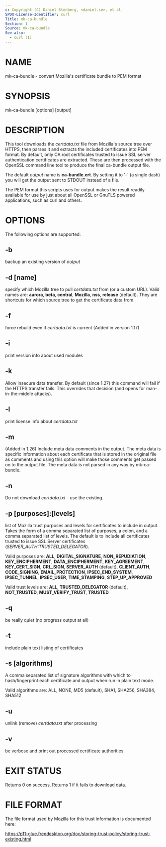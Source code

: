 ```yaml
---
c: Copyright (C) Daniel Stenberg, <daniel.se>, et al.
SPDX-License-Identifier: curl
Title: mk-ca-bundle
Section: 1
Source: mk-ca-bundle
See-also:
  - curl (1)
---
```


# NAME

mk-ca-bundle - convert Mozilla's certificate bundle to PEM format

# SYNOPSIS

mk-ca-bundle [options] [output]

# DESCRIPTION

This tool downloads the *certdata.txt* file from Mozilla's source tree over
HTTPS, then parses it and extracts the included certificates into PEM format.
By default, only CA root certificates trusted to issue SSL server
authentication certificates are extracted. These are then processed with the
OpenSSL command line tool to produce the final ca-bundle output file.

The default *output* name is **ca-bundle.crt**. By setting it to '-' (a single
dash) you will get the output sent to STDOUT instead of a file.

The PEM format this scripts uses for output makes the result readily available
for use by just about all OpenSSL or GnuTLS powered applications, such as curl
and others.

# OPTIONS

The following options are supported:

## -b

backup an existing version of *output*

## -d [name]

specify which Mozilla tree to pull *certdata.txt* from (or a custom URL).
Valid names are: **aurora**, **beta**, **central**, **Mozilla**, **nss**,
**release** (default). They are shortcuts for which source tree to get the
certificate data from.

## -f

force rebuild even if *certdata.txt* is current (Added in version 1.17)

## -i

print version info about used modules

## -k

Allow insecure data transfer. By default (since 1.27) this command will fail
if the HTTPS transfer fails. This overrides that decision (and opens for
man-in-the-middle attacks).

## -l

print license info about *certdata.txt*

## -m

(Added in 1.26) Include meta data comments in the output. The meta data is
specific information about each certificate that is stored in the original
file as comments and using this option will make those comments get passed on
to the output file. The meta data is not parsed in any way by mk-ca-bundle.

## -n

Do not download *certdata.txt* - use the existing.

## -p [purposes]:[levels]

list of Mozilla trust purposes and levels for certificates to include in
output. Takes the form of a comma separated list of purposes, a colon, and a
comma separated list of levels. The default is to include all certificates
trusted to issue SSL Server certificates (*SERVER_AUTH:TRUSTED_DELEGATOR*).

Valid purposes are: **ALL**, **DIGITAL_SIGNATURE**, **NON_REPUDIATION**,
**KEY_ENCIPHERMENT**, **DATA_ENCIPHERMENT**, **KEY_AGREEMENT**,
**KEY_CERT_SIGN**, **CRL_SIGN**, **SERVER_AUTH** (default), **CLIENT_AUTH**,
**CODE_SIGNING**, **EMAIL_PROTECTION**, **IPSEC_END_SYSTEM**,
**IPSEC_TUNNEL**, **IPSEC_USER**, **TIME_STAMPING**, **STEP_UP_APPROVED**

Valid trust levels are: **ALL**, **TRUSTED_DELEGATOR** (default), **NOT_TRUSTED**,
**MUST_VERIFY_TRUST**, **TRUSTED**

## -q

be really quiet (no progress output at all)

## -t

include plain text listing of certificates

## -s [algorithms]

A comma separated list of signature algorithms with which to hash/fingerprint
each certificate and output when run in plain text mode.

Valid algorithms are:
ALL, NONE, MD5 (default), SHA1, SHA256, SHA384, SHA512

## -u

unlink (remove) *certdata.txt* after processing

## -v

be verbose and print out processed certificate authorities

# EXIT STATUS

Returns 0 on success. Returns 1 if it fails to download data.

# FILE FORMAT

The file format used by Mozilla for this trust information is documented here:

https://p11-glue.freedesktop.org/doc/storing-trust-policy/storing-trust-existing.html
